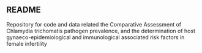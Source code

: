 ## README

Repository for code and data related the Comparative Assessment of Chlamydia trichomatis pathogen prevalence, and the determination of host gynaeco-epidemiological and immunological associated risk factors in female infertility